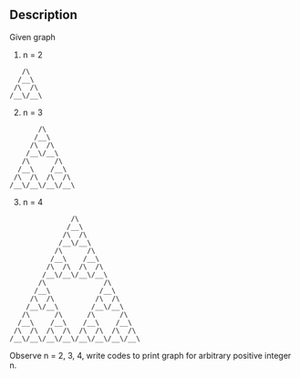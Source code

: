 ## Description

Given graph

1. n = 2

```
   /\
  /__\
 /\  /\
/__\/__\
```

2. n = 3

```
       /\
      /__\
     /\  /\
    /__\/__\
   /\      /\
  /__\    /__\
 /\  /\  /\  /\
/__\/__\/__\/__\
```

3. n = 4

```
               /\
              /__\
             /\  /\
            /__\/__\
           /\      /\
          /__\    /__\
         /\  /\  /\  /\
        /__\/__\/__\/__\
       /\              /\
      /__\            /__\
     /\  /\          /\  /\
    /__\/__\        /__\/__\
   /\      /\      /\      /\
  /__\    /__\    /__\    /__\
 /\  /\  /\  /\  /\  /\  /\  /\
/__\/__\/__\/__\/__\/__\/__\/__\

```

Observe n = 2, 3, 4, write codes to print graph for arbitrary positive integer n.

